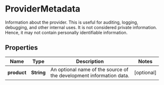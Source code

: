 

# ProviderMetadata

Information about the provider. This is useful for auditing, logging, debugging, and other internal uses. It is not considered private information. Hence, it may not contain personally identifiable information.

## Properties

| Name | Type | Description | Notes |
|------------ | ------------- | ------------- | -------------|
|**product** | **String** | An optional name of the source of the development information data. |  [optional] |



